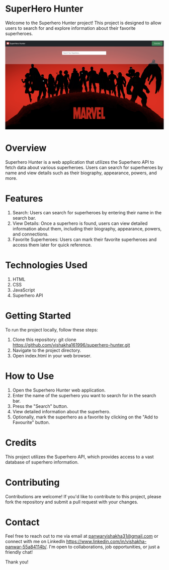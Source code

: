 ﻿# SuperHero Hunter
Welcome to the Superhero Hunter project! This project is designed to allow users to search for and explore information about their favorite superheroes.

![Screenshot](screenshot.png)

# Overview
Superhero Hunter is a web application that utilizes the Superhero API to fetch data about various superheroes. Users can search for superheroes by name and view details such as their biography, appearance, powers, and more.

# Features
1. Search: Users can search for superheroes by entering their name in the search bar.
2. View Details: Once a superhero is found, users can view detailed information about them, including their biography, appearance, powers, and connections.
3. Favorite Superheroes: Users can mark their favorite superheroes and access them later for quick reference.

# Technologies Used
1. HTML
2. CSS
3. JavaScript
4. Superhero API

# Getting Started
To run the project locally, follow these steps:
1. Clone this repository: git clone https://github.com/vishakha161996/superhero-hunter.git
2. Navigate to the project directory.
3. Open index.html in your web browser.

# How to Use
1. Open the Superhero Hunter web application.
2. Enter the name of the superhero you want to search for in the search bar.
3. Press the "Search" button.
4. View detailed information about the superhero.
5. Optionally, mark the superhero as a favorite by clicking on the "Add to Favourite" button.

# Credits
This project utilizes the Superhero API, which provides access to a vast database of superhero information.

# Contributing
Contributions are welcome! If you'd like to contribute to this project, please fork the repository and submit a pull request with your changes.

# Contact
Feel free to reach out to me via email at panwarvishakha31@gmail.com or connect with me on LinkedIn https://www.linkedin.com/in/vishakha-panwar-55a84114b/. I'm open to collaborations, job opportunities, or just a friendly chat!

Thank you!